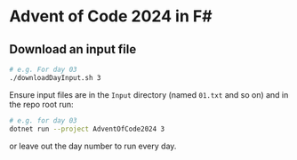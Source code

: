 ﻿# Advent of Code 2024 in F#

## Download an input file

```bash
# e.g. For day 03
./downloadDayInput.sh 3
```

Ensure input files are in the `Input` directory (named `01.txt` and so on) and in the repo root run:
```bash
# e.g. for day 03
dotnet run --project AdventOfCode2024 3
```
or leave out the day number to run every day.